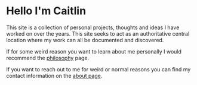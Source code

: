 <!-- title: Hello -->
# Hello I'm Caitlin

This site is a collection of personal projects, thoughts and ideas I have worked on over the years. This site seeks to act as an authoritative central location where my work can all be documented and discovered.

If for some weird reason you want to learn about me personally I would recommend the [philosophy](/philosophy) page.

If you want to reach out to me for weird or normal reasons you can find my contact information on the [about page](/about).
